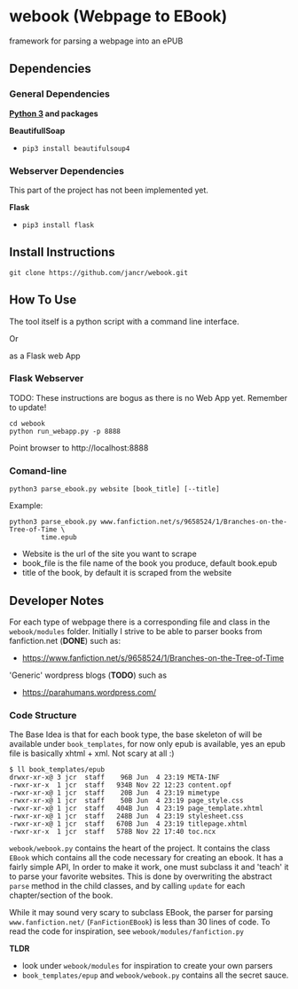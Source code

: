 # webook (Webpage to EBook) #
framework for parsing a webpage into an ePUB


## Dependencies ##
### General Dependencies ###

**[Python 3](https://www.python.org/downloads/) and packages**

**BeautifullSoap**

   * `pip3 install beautifulsoup4`

### Webserver Dependencies ###

This part of the project has not been implemented yet.

**Flask**

* `pip3 install flask`

## Install Instructions ##

`git clone https://github.com/jancr/webook.git`

## How To Use ##

The tool itself is a python script with a command line interface.

Or

as a Flask web App

### Flask Webserver ###

TODO: These instructions are bogus as there is no Web App yet. Remember to update!

```
cd webook
python run_webapp.py -p 8888
```

Point browser to http://localhost:8888

### Comand-line ###

```
python3 parse_ebook.py website [book_title] [--title]
```

Example:

```
python3 parse_ebook.py www.fanfiction.net/s/9658524/1/Branches-on-the-Tree-of-Time \ 
		time.epub
````

* Website is the url of the site you want to scrape
* book_file is the file name of the book you produce, default book.epub
* title of the book, by default it is scraped from the website

## Developer Notes ##

For each type of webpage there is a corresponding file and class in the `webook/modules` folder.
Initially I strive to be able to parser books from fanfiction.net (**DONE**) such as:

* https://www.fanfiction.net/s/9658524/1/Branches-on-the-Tree-of-Time

'Generic' wordpress blogs (**TODO**) such as 

* https://parahumans.wordpress.com/

### Code Structure ###

The Base Idea is that for each book type, the base skeleton of will be available
under `book_templates`, for now only epub is available, yes an epub file is
basically xhtml + xml. Not scary at all :)

```
$ ll book_templates/epub
drwxr-xr-x@ 3 jcr  staff    96B Jun  4 23:19 META-INF
-rwxr-xr-x  1 jcr  staff   934B Nov 22 12:23 content.opf
-rwxr-xr-x@ 1 jcr  staff    20B Jun  4 23:19 mimetype
-rwxr-xr-x@ 1 jcr  staff    50B Jun  4 23:19 page_style.css
-rwxr-xr-x@ 1 jcr  staff   404B Jun  4 23:19 page_template.xhtml
-rwxr-xr-x@ 1 jcr  staff   248B Jun  4 23:19 stylesheet.css
-rwxr-xr-x@ 1 jcr  staff   670B Jun  4 23:19 titlepage.xhtml
-rwxr-xr-x  1 jcr  staff   578B Nov 22 17:40 toc.ncx
```

`webook/webook.py` contains the heart of the project. It contains the class `EBook`
which contains all the code necessary for creating an ebook. It has a fairly
simple API, In order to make it work, one must subclass it and 'teach' it to
parse your favorite websites. This is done by overwriting the abstract `parse` method in
the child classes, and by calling `update` for each chapter/section of the
book.

While it may sound very scary to subclass EBook, the parser for parsing
`www.fanfiction.net/` (`FanFictionEBook`) is less than 30 lines of code. To
read the code for inspiration, see `webook/modules/fanfiction.py`

**TLDR**

* look under `webook/modules` for inspiration to create your own parsers
* `book_templates/epup` and `webook/webook.py` contains all the secret sauce.









